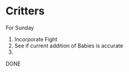 # Critters

For Sunday
1. Incorporate Fight
2. See if current addition of Babies is accurate
3. 
	
	
DONE




